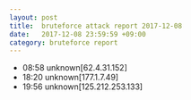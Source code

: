 ```yaml
---
layout: post
title:  bruteforce attack report 2017-12-08
date:   2017-12-08 23:59:59 +09:00
category: bruteforce report
---
```


* 08:58 unknown[62.4.31.152]
* 18:20 unknown[177.1.7.49]
* 19:56 unknown[125.212.253.133]
